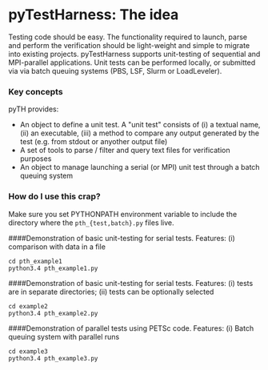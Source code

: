 # pyTestHarness: The idea #

Testing code should be easy. The functionality required to launch, parse and perform the verification should be light-weight and simple to migrate into existing projects. pyTestHarness supports unit-testing of sequential and MPI-parallel applications. Unit tests can be performed locally, or submitted via via batch queuing systems (PBS, LSF, Slurm or LoadLeveler).

### Key concepts ###

pyTH provides:

* An object to define a unit test. A "unit test" consists of (i) a textual name, (ii) an executable, (iii) a method to compare any output generated by the test (e.g. from stdout or anyother output file)
* A set of tools to parse / filter and query text files for verification purposes
* An object to manage launching a serial (or MPI) unit test through a batch queuing system

### How do I use this crap? ###

Make sure you set PYTHONPATH environment variable to include the directory where the ```pth_{test,batch}.py``` files live.

####Demonstration of basic unit-testing for serial tests. 
Features: 
(i) comparison with data in a file
  
    cd pth_example1
    python3.4 pth_example1.py
  
####Demonstration of basic unit-testing for serial tests.
Features:
(i) tests are in separate directories;
(ii) tests can be optionally selected
  
    cd example2
    python3.4 pth_example2.py
  
####Demonstration of parallel tests using PETSc code. 
Features:
(i) Batch queuing system with parallel runs

  
    cd example3
    python3.4 pth_example3.py